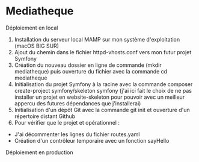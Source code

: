 # Mediatheque

Déploiement en local

1. Installation du serveur local MAMP sur mon système d'exploitation (macOS BIG SUR)
2. Ajout du chemin dans le fichier httpd-vhosts.conf vers mon futur projet Symfony
3. Création du nouveau dossier en ligne de commande (mkdir mediatheque) puis ouverture du fichier avec la commande cd mediatheque
4. Initialisation du projet Symfony à la racine avec la commande composer create-project symfony/skeleton symfony (j'ai ici fait le choix de ne pas installer un projet en website-skeleton pour pouvoir avec un meilleur appercu des futures dépendances que j'installerai)
5. Initialisation d'un dépôt Git avec la commande git init et ouverture d'un répertoire distant Github
6. Pour vérifier que le projet et opérationnel :
 - J'ai décommenter les lignes du fichier routes.yaml
 - Création d'un contrôleur temporaire avec un fonction sayHello 



Déploiement en production
